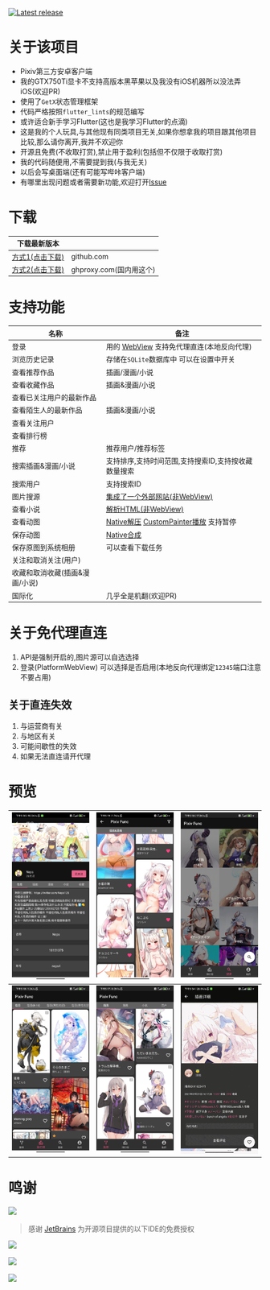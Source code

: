 [![Latest release](https://img.shields.io/github/release/xiao-cao-x/pixiv-func-android?label=latest%20release)](https://github.com/xiao-cao-x/pixiv_func_android/releases/latest)

# 关于该项目

- Pixiv第三方安卓客户端  
- 我的GTX750Ti显卡不支持高版本黑苹果以及我没有iOS机器所以没法弄iOS(欢迎PR)
- 使用了`GetX`状态管理框架  
- 代码严格按照`flutter_lints`的规范编写  
- 或许适合新手学习Flutter(这也是我学习Flutter的点滴)  
- 这是我的个人玩具,与其他现有同类项目无关,如果你想拿我的项目跟其他项目比较,那么请你离开,我并不欢迎你  
- 开源且免费(不收取打赏),禁止用于盈利(包括但不仅限于收取打赏)  
- 我的代码随便用,不需要提到我(与我无关)  
- 以后会写桌面端(还有可能写哔咔客户端)  
- 有哪里出现问题或者需要新功能,欢迎打开[Issue](https://github.com/xiao-cao-x/pixiv_func_android/issues/new)  

# 下载

| 下载最新版本 |  |
| --- | --- |
| [方式1(点击下载)](https://github.com/xiao-cao-x/pixiv_func_android/releases/latest/download/app-release.apk) | github.com |
| [方式2(点击下载)](https://ghproxy.com/https://github.com/xiao-cao-x/pixiv_func_android/releases/latest/download/app-release.apk) | ghproxy.com(国内用这个) |

# 支持功能

| 名称 | 备注 |
| --- | --- |
| 登录 | 用的 [WebView](https://github.com/xiao-cao-x/pixiv_func_android/blob/main/android/app/src/main/kotlin/top/xiaocao/pixiv/platform/webview/PlatformWebView.kt) 支持免代理直连(本地反向代理) |
| 浏览历史记录 | 存储在`SQLite`数据库中 可以在设置中开关 |
| 查看推荐作品 | 插画/漫画/小说 |
| 查看收藏作品 | 插画&漫画/小说  |
| 查看已关注用户的最新作品  |  |
| 查看陌生人的最新作品 | 插画&漫画/小说 |
| 查看关注用户 |  |
| 查看排行榜 |  |
| 推荐 | 推荐用户/推荐标签 |
| 搜索插画&漫画/小说  | 支持排序,支持时间范围,支持搜索ID,支持按收藏数量搜索 |
| 搜索用户 | 支持搜索ID |
| 图片搜源 | [集成了一个外部网站(非WebView)](https://github.com/xiao-cao-x/pixiv_func_android/blob/main/lib/pages/search/result/image/controller.dart#L104) |
| 查看小说 | [解析HTML(非WebView)](https://github.com/xiao-cao-x/pixiv_func_android/blob/main/lib/pages/novel/controller.dart#L40) |
| 查看动图 | [Native解压](https://github.com/xiao-cao-x/pixiv_func_android/blob/main/android/app/src/main/kotlin/top/xiaocao/pixiv/platform/api/PlatformApi.kt#L60)   [CustomPainter播放](https://github.com/xiao-cao-x/pixiv_func_android/blob/main/lib/components/frame_gif/frame_gif.dart) 支持暂停 |
| 保存动图 | [Native合成](https://github.com/xiao-cao-x/pixiv_func_android/blob/main/android/app/src/main/kotlin/top/xiaocao/pixiv/platform/api/PlatformApi.kt#L26) |
| 保存原图到系统相册 | 可以查看下载任务 |
| 关注和取消关注(用户) |  |
| 收藏和取消收藏(插画&漫画/小说) |  |
| 国际化 | 几乎全是机翻(欢迎PR) |

# 关于免代理直连

1. API是强制开启的,图片源可以自选选择
2. 登录(PlatformWebView) 可以选择是否启用(本地反向代理绑定`12345`端口注意不要占用)

## 关于直连失效

1. 与运营商有关
2. 与地区有关
3. 可能间歇性的失效
4. 如果无法直连请开代理

# 预览

| <img src='./preview/img5.jpg' width='300px'/> | <img src='./preview/img4.jpg' width='300px'/> | <img src='./preview/img3.jpg' width='300px'/> |
| --- | --- | --- |
| <img src='./preview/img2.jpg' width='300px'/> | <img src='./preview/img1.jpg' width='300px'/> | <img src='./preview/img0.gif' width='300px'/> |

# 鸣谢

[![](https://resources.jetbrains.com/storage/products/company/brand/logos/jb_beam.svg)](https://www.jetbrains.com/?from=xiao-cao-x/pixiv_func_android)

> 感谢 [JetBrains](https://www.jetbrains.com/?from=xiao-cao-x/pixiv_func_android) 为开源项目提供的以下IDE的免费授权




[![](https://resources.jetbrains.com/storage/products/company/brand/logos/IntelliJ_IDEA.svg)](https://www.jetbrains.com/idea/?from=xiao-cao-x/pixiv_func_android)

[![](https://resources.jetbrains.com/storage/products/company/brand/logos/GoLand.svg)](https://www.jetbrains.com/go/?from=xiao-cao-x/pixiv_func_android)

[![](https://resources.jetbrains.com/storage/products/company/brand/logos/DataGrip.svg)](https://www.jetbrains.com/datagrip/?from=xiao-cao-x/pixiv_func_android)  



